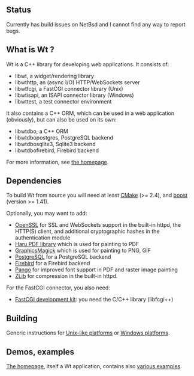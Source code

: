 Status
------
Currently has build issues on NetBsd and I cannot find any way to report bugs.

What is Wt ?
------------

Wt is a C++ library for developing web applications. It consists of:

- libwt, a widget/rendering library
- libwthttp, an (async I/O) HTTP/WebSockets server
- libwtfcgi, a FastCGI connector library (Unix)
- libwtisapi, an ISAPI connector library (Windows)
- libwttest, a test connector environment

It also contains a C++ ORM, which can be used in a web application
(obviously), but can also be used on its own:

- libwtdbo, a C++ ORM
- libwtdbopostgres, PostgreSQL backend
- libwtdbosqlite3, Sqlite3 backend
- libwtdbofirebird, Firebird backend

For more information, see [the homepage](http://www.webtoolkit.eu/wt
"Wt homepage").

Dependencies
------------

To build Wt from source you will need at least
[CMake](http://www.cmake.org/CMake) (>= 2.4), and
[boost](http://www.boost.org) (version >= 1.41).

Optionally, you may want to add:

- [OpenSSL](http://www.openssl.org) for SSL and WebSockets support in
  the built-in httpd, the HTTP(S) client, and additional cryptographic
  hashes in the authentication module
- [Haru PDF library](http://libharu.org) which is used for painting to PDF
- [GraphicsMagick](http://www.graphicsmagick.org/) which is used for painting
  to PNG, GIF
- [PostgreSQL](http://www.posgresql.org/) for a PostgreSQL backend
- [Firebird](http://www.firebirdsql.org/) for a Firebird backend
- [Pango](http://www.pango.org/) for improved font support in PDF and raster
  image painting
- [ZLib](http://zlib.net/) for compression in the built-in httpd.

For the FastCGI connector, you also need:

- [FastCGI development kit](http://www.fastcgi.com/): you need the
  C/C++ library (libfcgi++)

Building
--------

Generic instructions for [Unix-like
platforms](http://www.webtoolkit.eu/wt/doc/reference/html/InstallationUnix.html)
or [Windows
platforms](http://www.webtoolkit.eu/wt/doc/reference/html/InstallationWindows.html).

Demos, examples
---------------

[The homepage](http://www.webtoolkit.eu/wt), itself a Wt application,
contains also [various examples](http://www.webtoolkit.eu/wt/examples).
